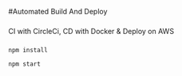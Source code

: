 #Automated Build And Deploy

###
CI with CircleCi, CD with Docker & Deploy on AWS
###

```
npm install
```

```
npm start
```